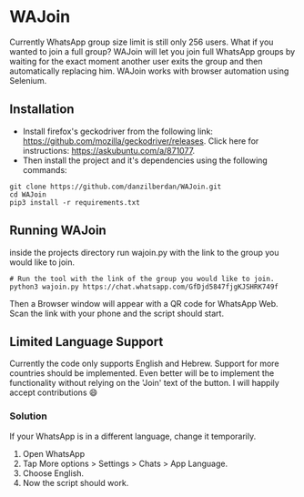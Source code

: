 # WAJoin
Currently WhatsApp group size limit is still only 256 users. What if you wanted to join a full group?
WAJoin will let you join full WhatsApp groups by waiting for the exact moment another user exits the group and then automatically replacing him.
WAJoin works with browser automation using Selenium.

## Installation
- Install firefox's geckodriver from the following link: https://github.com/mozilla/geckodriver/releases. Click here for instructions: https://askubuntu.com/a/871077.
- Then install the project and it's dependencies using the following commands:
```
git clone https://github.com/danzilberdan/WAJoin.git
cd WAJoin
pip3 install -r requirements.txt
```

## Running WAJoin
inside the projects directory run wajoin.py with the link to the group you would like to join.
```
# Run the tool with the link of the group you would like to join.
python3 wajoin.py https://chat.whatsapp.com/GfDjd5847fjgKJSHRK749f
```
Then a Browser window will appear with a QR code for WhatsApp Web. Scan the link with your phone and the script should start.

## Limited Language Support
Currently the code only supports English and Hebrew.
Support for more countries should be implemented.
Even better will be to implement the functionality without relying on the 'Join' text of the button.
I will happily accept contributions :smile:

### Solution
If your WhatsApp is in a different language, change it temporarily.
1. Open WhatsApp
2. Tap More options > Settings > Chats > App Language.
3. Choose English.
4. Now the script should work.
